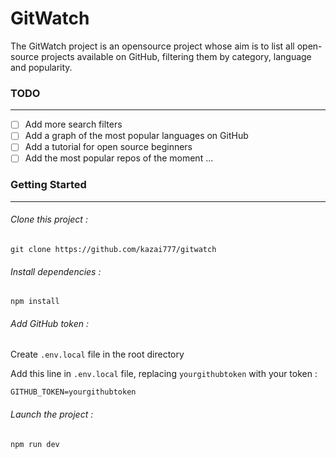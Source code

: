 # GitWatch


The GitWatch project is an opensource project whose aim is to list all open-source projects available on GitHub, filtering them by category, language and popularity.


### TODO
---

- [ ] Add more search filters
- [ ] Add a graph of the most popular languages on GitHub
- [ ] Add a tutorial for open source beginners
- [ ] Add the most popular repos of the moment
...

### Getting Started
---
###### *Clone this project :*

``git clone https://github.com/kazai777/gitwatch``

###### *Install dependencies :*

``npm install``

###### *Add GitHub token :*

Create `.env.local` file in the root directory

Add this line in `.env.local` file, replacing `yourgithubtoken` with your token :

``GITHUB_TOKEN=yourgithubtoken``

###### *Launch the project :*

``npm run dev``